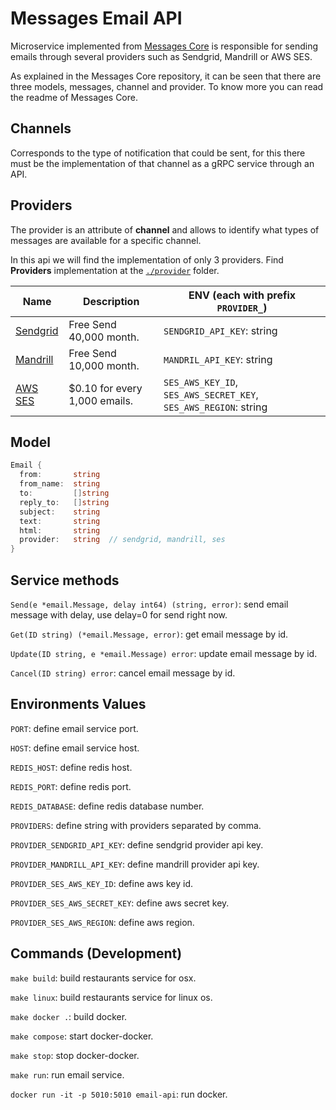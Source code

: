 # Messages Email API

Microservice implemented from [Messages Core](https://github.com/microapis/messages-core) is responsible for sending emails through several providers such as Sendgrid, Mandrill or AWS SES.

As explained in the Messages Core repository, it can be seen that there are three models, messages, channel and provider. To know more you can read the readme of Messages Core.

## Channels

Corresponds to the type of notification that could be sent, for this there must be the implementation of that channel as a gRPC service through an API.

## Providers

The provider is an attribute of **channel** and allows to identify what types of messages are available for a specific channel.

In this api we will find the implementation of only 3 providers. Find **Providers** implementation at the [`./provider`](./providers) folder.

| Name                                   | Description                    | ENV (each with prefix `PROVIDER_`)                               |
| -------------------------------------- | ------------------------------ | ---------------------------------------------------------------- |
| [Sendgrid](https://sendgrid.com/)      | Free Send 40,000 month.        | `SENDGRID_API_KEY`: string                                       |
| [Mandrill](https://mandrill.com/)      | Free Send 10,000 month.        | `MANDRIL_API_KEY`: string                                        |
| [AWS SES](https://aws.amazon.com/ses/) | \$0.10 for every 1,000 emails. | `SES_AWS_KEY_ID`, `SES_AWS_SECRET_KEY`, `SES_AWS_REGION`: string |

## Model

```go
Email {
  from:       string
  from_name:  string
  to:         []string
  reply_to:   []string
  subject:    string
  text:       string
  html:       string
  provider:   string  // sendgrid, mandrill, ses
}
```

## Service methods

`Send(e *email.Message, delay int64) (string, error)`: send email message with delay, use delay=0 for send right now.

`Get(ID string) (*email.Message, error)`: get email message by id.

`Update(ID string, e *email.Message) error`: update email message by id.

`Cancel(ID string) error`: cancel email message by id.

## Environments Values

`PORT`: define email service port.

`HOST`: define email service host.

`REDIS_HOST`: define redis host.

`REDIS_PORT`: define redis port.

`REDIS_DATABASE`: define redis database number.

`PROVIDERS`: define string with providers separated by comma.

`PROVIDER_SENDGRID_API_KEY`: define sendgrid provider api key.

`PROVIDER_MANDRILL_API_KEY`: define mandrill provider api key.

`PROVIDER_SES_AWS_KEY_ID`: define aws key id.

`PROVIDER_SES_AWS_SECRET_KEY`: define aws secret key.

`PROVIDER_SES_AWS_REGION`: define aws region.

## Commands (Development)

`make build`: build restaurants service for osx.

`make linux`: build restaurants service for linux os.

`make docker .`: build docker.

`make compose`: start docker-docker.

`make stop`: stop docker-docker.

`make run`: run email service.

`docker run -it -p 5010:5010 email-api`: run docker.
